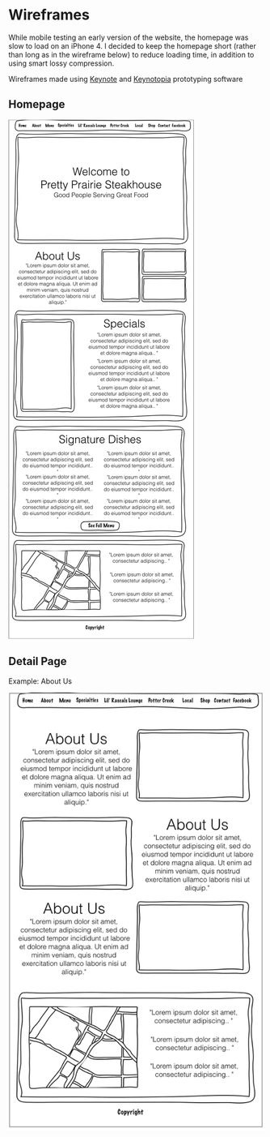 # Wireframes

While mobile testing an early version of the website, the homepage was slow to load on an iPhone 4. I decided to keep the homepage short (rather than long as in the wireframe below) to reduce loading time, in addition to using smart lossy compression. 

Wireframes made using [Keynote](http://www.apple.com/mac/keynote) and [Keynotopia](http://keynotopia.com) prototyping software<br>

## Homepage

![](images/wireframes/wireframe-homepage.jpeg)

## Detail Page

Example: About Us

![](images/wireframes/wireframe-about-us.jpeg)







